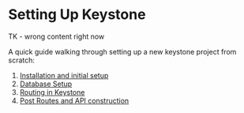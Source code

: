 # Setting Up Keystone

TK - wrong content right now

A quick guide walking through setting up a new keystone project from scratch:

1. [Installation and initial setup](/installation/installation)
2. [Database Setup](/installation/database-setup)
3. [Routing in Keystone](/installation/routing)
4. [Post Routes and API construction](/installation/post-route)
